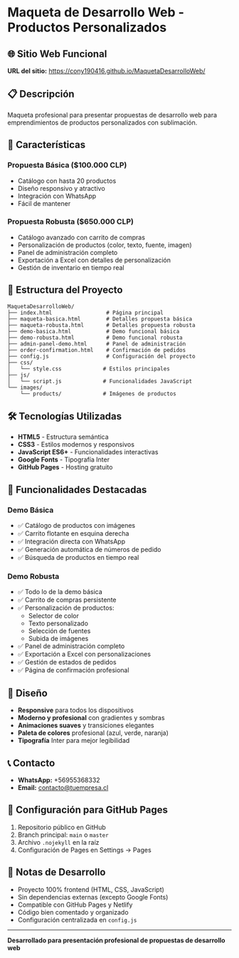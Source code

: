 # Maqueta de Desarrollo Web - Productos Personalizados

## 🌐 **Sitio Web Funcional**
**URL del sitio:** https://cony190416.github.io/MaquetaDesarrolloWeb/

## 📋 **Descripción**
Maqueta profesional para presentar propuestas de desarrollo web para emprendimientos de productos personalizados con sublimación.

## 🚀 **Características**

### **Propuesta Básica ($100.000 CLP)**
- Catálogo con hasta 20 productos
- Diseño responsivo y atractivo
- Integración con WhatsApp
- Fácil de mantener

### **Propuesta Robusta ($650.000 CLP)**
- Catálogo avanzado con carrito de compras
- Personalización de productos (color, texto, fuente, imagen)
- Panel de administración completo
- Exportación a Excel con detalles de personalización
- Gestión de inventario en tiempo real

## 📁 **Estructura del Proyecto**
```
MaquetaDesarrolloWeb/
├── index.html                 # Página principal
├── maqueta-basica.html        # Detalles propuesta básica
├── maqueta-robusta.html       # Detalles propuesta robusta
├── demo-basica.html           # Demo funcional básica
├── demo-robusta.html          # Demo funcional robusta
├── admin-panel-demo.html      # Panel de administración
├── order-confirmation.html    # Confirmación de pedidos
├── config.js                  # Configuración del proyecto
├── css/
│   └── style.css             # Estilos principales
├── js/
│   └── script.js             # Funcionalidades JavaScript
└── images/
    └── products/             # Imágenes de productos
```

## 🛠️ **Tecnologías Utilizadas**
- **HTML5** - Estructura semántica
- **CSS3** - Estilos modernos y responsivos
- **JavaScript ES6+** - Funcionalidades interactivas
- **Google Fonts** - Tipografía Inter
- **GitHub Pages** - Hosting gratuito

## 📱 **Funcionalidades Destacadas**

### **Demo Básica**
- ✅ Catálogo de productos con imágenes
- ✅ Carrito flotante en esquina derecha
- ✅ Integración directa con WhatsApp
- ✅ Generación automática de números de pedido
- ✅ Búsqueda de productos en tiempo real

### **Demo Robusta**
- ✅ Todo lo de la demo básica
- ✅ Carrito de compras persistente
- ✅ Personalización de productos:
  - Selector de color
  - Texto personalizado
  - Selección de fuentes
  - Subida de imágenes
- ✅ Panel de administración completo
- ✅ Exportación a Excel con personalizaciones
- ✅ Gestión de estados de pedidos
- ✅ Página de confirmación profesional

## 🎨 **Diseño**
- **Responsive** para todos los dispositivos
- **Moderno y profesional** con gradientes y sombras
- **Animaciones suaves** y transiciones elegantes
- **Paleta de colores** profesional (azul, verde, naranja)
- **Tipografía** Inter para mejor legibilidad

## 📞 **Contacto**
- **WhatsApp:** +56955368332
- **Email:** contacto@tuempresa.cl

## 🔧 **Configuración para GitHub Pages**
1. Repositorio público en GitHub
2. Branch principal: `main` o `master`
3. Archivo `.nojekyll` en la raíz
4. Configuración de Pages en Settings → Pages

## 📝 **Notas de Desarrollo**
- Proyecto 100% frontend (HTML, CSS, JavaScript)
- Sin dependencias externas (excepto Google Fonts)
- Compatible con GitHub Pages y Netlify
- Código bien comentado y organizado
- Configuración centralizada en `config.js`

---
**Desarrollado para presentación profesional de propuestas de desarrollo web**
